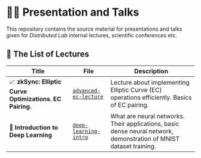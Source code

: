 
# :teacher: Presentation and Talks

This repository contains the source material for presentations and talks given for _Distributed Lab_ internal lectures, scientific conferences etc.

## 📰 The List of Lectures

| Title | File | Description |
| --- | ---- | ----------- |
| :chart_with_upwards_trend: **zkSync: Elliptic Curve Optimizations. EC Pairing.** | [`advanced-ec-lecture`](advanced-ec-lecture) | Lecture about implementing Elliptic Curve (EC) operations efficiently. Basics of EC pairing. |
| :brain: **Introduction to Deep Learning** | [`deep-learning-intro`](deep-learning-intro) | What are neural networks. Their applications, basic dense neural network, demonstration of MNIST dataset training. |
